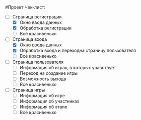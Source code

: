 #Проект
Чек-лист:
- [ ] Страница регистрации
   - [x] Окно ввода данных
   - [x] Обработка регистрации
   - [ ] Всё красивенько
- [ ] Страница входа
   - [x] Окно ввода данных
   - [x] Обработка входа и переходна страницу пользователя
   - [ ] Всё красивенько
- [ ] Страница пользователя
   - [ ] Информация об играх, в которых учавствует
   - [ ] Переход на создание игры
   - [ ] Возможность выхода
   - [ ] Всё красивенько
- [ ] Страница игры
   - [ ] Информация об игре
   - [ ] Информация об участниках
   - [ ] Информация об этапе
   - [ ] Всё красивенько